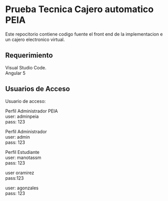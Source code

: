 # Prueba Tecnica Cajero automatico PEIA

Este repocitorio contiene codigo fuente el front end de la implementacion e un cajero electronico virtual.

## Requerimiento

Visual Studio Code.         
Angular 5

## Usuarios de Acceso

Usuario de acceso:

Perfil Administrador PEIA                                                              
user: adminpeia    
pass: 123

Perfil Administrador  
user: admin  
pass: 123

Perfil Estudiante  
user: manotassm  
pass: 123  
  
user oramirez  
pass:123 
 
user: agonzales   
pass: 123
